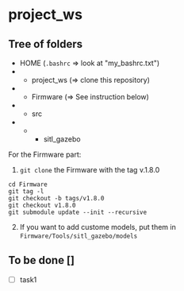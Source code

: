 # project_ws

## Tree of folders

* HOME (`.bashrc` => look at "my_bashrc.txt")
* * project_ws (=> clone this repository)
* * Firmware (=> See instruction below)
* * src
* * * sitl_gazebo


For the Firmware part:
1. `git clone` the Firmware with the tag v.1.8.0
```
cd Firmware
git tag -l
git checkout -b tags/v1.8.0
git checkout v1.8.0
git submodule update --init --recursive
```
2. If you want to add custome models, put them in 
`Firmware/Tools/sitl_gazebo/models`

## To be done []
-  [ ] task1


